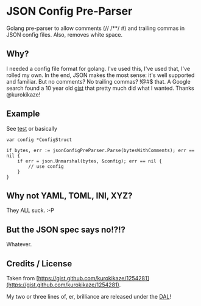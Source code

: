 # JSON Config Pre-Parser

Golang pre-parser to allow comments (// /**/ #) and trailing commas in JSON config files.  Also, removes white space.

## Why?

I needed a config file format for golang.  I've used this, I've used that, I've rolled my own. In the end, JSON makes the most sense: it's well supported and familiar.  But no comments?  No trailing commas?  !@#$ that.  A Google search found a 10 year old [gist](https://gist.github.com/kurokikaze/1254281) that pretty much did what I wanted.  Thanks @kurokikaze!

## Example

See [test](jsonConfigPreParser_test.go) or basically
```
var config *ConfigStruct

if bytes, err := jsonConfigPreParser.Parse(bytesWithComments); err == nil {
	if err = json.Unmarshal(bytes, &config); err == nil {
		// use config
	}
}
```
## Why not YAML, TOML, INI, XYZ?

They ALL suck. :-P

## But the JSON spec says no!?!?

Whatever.

## Credits / License

Taken from [https://gist.github.com/kurokikaze/1254281](https://gist.github.com/kurokikaze/1254281).  

My two or three lines of, er, brilliance are released under the [DAL](LICENSE)!